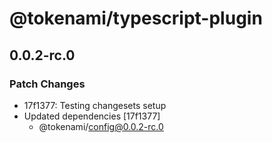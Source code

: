 # @tokenami/typescript-plugin

## 0.0.2-rc.0

### Patch Changes

- 17f1377: Testing changesets setup
- Updated dependencies [17f1377]
  - @tokenami/config@0.0.2-rc.0
